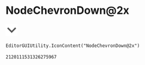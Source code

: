 # NodeChevronDown@2x
![](/img/NodeChevronDown@2x.png)

``` CSharp
EditorGUIUtility.IconContent("NodeChevronDown@2x")
```
```
2120111531326275967
```
